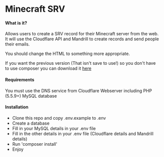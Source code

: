 # Minecraft SRV

#### What is it?
Allows users to create a SRV record for their Minecraft server from the web. It will use the Cloudflare API and Mandrill to create records and send people their emails.

You should change the HTML to something more appropriate.

If you want the previous version (That isn't save to use!) so you don't have to use composer you can download it [here](https://github.com/Taronyuu/Minecraft-SRV/archive/48437302ab903f5289e2cfe705fde1048d9ba8f5.zip)

#### Requirements
You must use the DNS service from Cloudflare
Webserver including PHP (5.5.9+)
MySQL database

#### Installation
- Clone this repo and copy .env.example to .env
- Create a database
- Fill in your MySQL details in your .env file
- Fill in the other details in your .env file (Cloudflare details and Mandrill details)
- Run 'composer install'
- Enjoy
